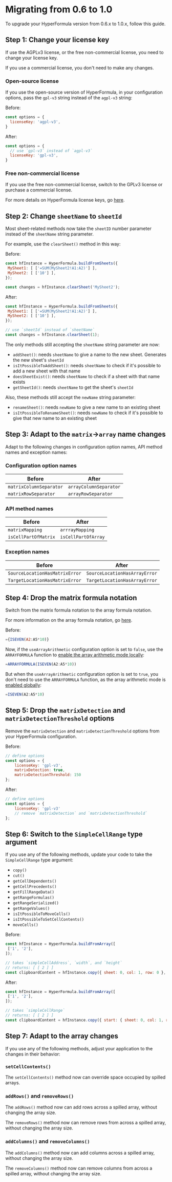 # Migrating from 0.6 to 1.0

To upgrade your HyperFormula version from 0.6.x to 1.0.x, follow this guide.

## Step 1: Change your license key

If use the AGPLv3 license, or the free non-commercial license, you need to change your license key.

If you use a commercial license, you don't need to make any changes.

### Open-source license

If you use the open-source version of HyperFormula, in your configuration options, pass the `gpl-v3` string instead of the `agpl-v3` string:

Before:
```js
const options = {
  licenseKey: 'agpl-v3',
}
```

After:
```js
const options = {
  // use `gpl-v3` instead of `agpl-v3`
  licenseKey: 'gpl-v3',
}
```

### Free non-commercial license

If you use the free non-commercial license, switch to the GPLv3 license or purchase a commercial license.

For more details on HyperFormula license keys, go [here](license-key.md).

## Step 2: Change `sheetName` to `sheetId`

Most sheet-related methods now take the `sheetID` number parameter instead of the `sheetName` string parameter.

For example, use the `clearSheet()` method in this way:

Before:
```js
const hfInstance = HyperFormula.buildFromSheets({
 MySheet1: [ ['=SUM(MySheet2!A1:A2)'] ],
 MySheet2: [ ['10'] ],
});

const changes = hfInstance.clearSheet('MySheet2');
```

After:
```js
const hfInstance = HyperFormula.buildFromSheets({
 MySheet1: [ ['=SUM(MySheet2!A1:A2)'] ],
 MySheet2: [ ['10'] ],
});

// use `sheetId` instead of `sheetName`
const changes = hfInstance.clearSheet(1);
```

The only methods still accepting the `sheetName` string parameter are now:
- `addSheet()`: needs `sheetName` to give a name to  the new sheet. Generates the new sheet's `sheetId`
- `isItPossibleToAddSheet()`: needs `sheetName` to check if it's possible to add a new sheet with that name
- `doesSheetExist()`: needs `sheetName` to check if a sheet with that name exists
- `getSheetId()`: needs `sheetName` to get the sheet's `sheetId`

Also, these methods still accept the `newName` string parameter:
- `renameSheet()`: needs `newName` to give a new name to an existing sheet
- `isItPossibleToRenameSheet()`: needs `newName` to check if it's possible to give that new name to an existing sheet

## Step 3: Adapt to the `matrix`->`array` name changes

Adapt to the following changes in configuration option names, API method names and exception names:

### Configuration option names

| Before                  | After                    |
|-------------------------|--------------------------|
| `matrixColumnSeparator` | `arrayColumnSeparator`   |
| `matrixRowSeparator`    | `arrayRowSeparator`      |

### API method names

| Before               | After               |
|----------------------|---------------------|
| `matrixMapping`      | `arrrayMapping`     |
| `isCellPartOfMatrix` | `isCellPartOfArray` |

### Exception names

| Before                         | After                         |
|--------------------------------|-------------------------------|
| `SourceLocationHasMatrixError` | `SourceLocationHasArrayError` |
| `TargetLocationHasMatrixError` | `TargetLocationHasArrayError` |


## Step 4: Drop the matrix formula notation

Switch from the matrix formula notation to the array formula notation.

For more information on the array formula notation, go [here](arrays.md).

Before:
```js
={ISEVEN(A2:A5*10)}
```

Now, if the `useArrayArithmetic` configuration option is set to `false`, use the `ARRAYFORMULA` function to [enable the array arithmetic mode locally]((arrays.md#enabling-the-array-arithmetic-mode-locally)):
```js
=ARRAYFORMULA(ISEVEN(A2:A5*10))
```

But when the `useArrayArithmetic` configuration option is set to `true`, you don't need to use the `ARRAYFORMULA` function, as the array arithmetic mode is [enabled globally](arrays.md#enabling-the-array-arithmetic-mode-globally):
```js
=ISEVEN(A2:A5*10)
```

## Step 5: Drop the `matrixDetection` and `matrixDetectionThreshold` options

Remove the `matrixDetection` and `matrixDetectionThreshold` options from your HyperFormula configuration.

Before:
```js
// define options 
const options = {
    licenseKey: 'gpl-v3',
    matrixDetection: true,
    matrixDetectionThreshold: 150
};
```

After:
```js
// define options 
const options = {
    licenseKey: 'gpl-v3'
    // remove `matrixDetection` and `matrixDetectionThreshold`
};
```

## Step 6: Switch to the `SimpleCellRange` type argument

If you use any of the following methods, update your code to take the `SimpleCellRange` type argument:

- `copy()`
- `cut()`
- `getCellDependents()`
- `getCellPrecedents()`
- `getFillRangeData()`
- `getRangeFormulas()`
- `getRangeSerialized()`
- `getRangeValues()`
- `isItPossibleToMoveCells()`
- `isItPossibleToSetCellContents()`
- `moveCells()`

Before:
```js
const hfInstance = HyperFormula.buildFromArray([
 ['1', '2'],
]);

// takes `simpleCellAddress`, `width`, and `height`
// returns: [ [ 2 ] ]
const clipboardContent = hfInstance.copy({ sheet: 0, col: 1, row: 0 }, 1, 1);
```

After:
```js
const hfInstance = HyperFormula.buildFromArray([
 ['1', '2'],
]);

// takes `simpleCellRange`
// returns: [ [ 2 ] ]
const clipboardContent = hfInstance.copy({ start: { sheet: 0, col: 1, row: 0 }, end: { sheet: 0, col: 1, row: 0 } });
```

## Step 7: Adapt to the array changes

If you use any of the following methods, adjust your application to the changes in their behavior:

### `setCellContents()`
The `setCellContents()` method now can override space occupied by spilled arrays.

### `addRows()` and `removeRows()`
The `addRows()` method now can add rows across a spilled array, without changing the array size.

The `removeRows()` method now can remove rows from across a spilled array, without changing the array size.

### `addColumns()` and `removeColumns()`
The `addColumns()` method now can add columns across a spilled array, without changing the array size.

The `removeColumns()` method now can remove columns from across a spilled array, without changing the array size.
